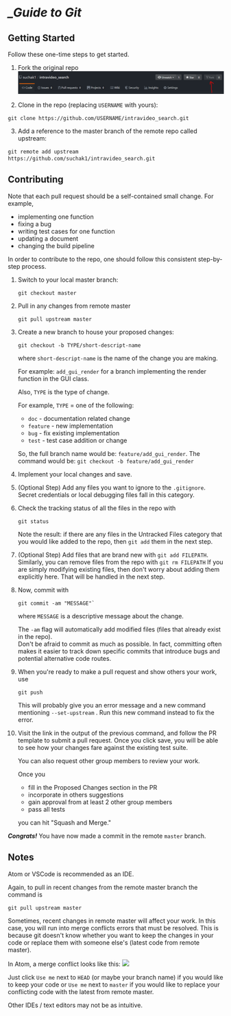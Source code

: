 
# ***_Guide to Git***

## Getting Started

Follow these one-time steps to get started.

1. Fork the original repo
![Fork](pics/fork.PNG)

2. Clone in the repo (replacing `USERNAME` with yours):
```
git clone https://github.com/USERNAME/intravideo_search.git
```

3. Add a reference to the master branch of the remote repo called upstream:
```
git remote add upstream https://github.com/suchak1/intravideo_search.git
```

## Contributing

Note that each pull request should be a self-contained small change.
For example,
- implementing one function
- fixing a bug
- writing test cases for one function
- updating a document
- changing the build pipeline

In order to contribute to the repo, one should follow this consistent step-by-step process.

1. Switch to your local master branch:
	```
	git checkout master
	```

2. Pull in any changes from remote master
	```
	git pull upstream master
	```

3. Create a new branch to house your proposed changes:
	```
	git checkout -b TYPE/short-descript-name
	```

   where `short-descript-name` is the name of the change you are making.

    For example: `add_gui_render` for a branch implementing the render function in the GUI class.

    Also, `TYPE` is the type of change.

    For example, `TYPE` = one of the following:
    - `doc` - documentation related change
    - `feature` - new implementation
    - `bug` - fix existing implementation
    - `test` - test case addition or change


	So, the full branch name would be: `feature/add_gui_render`.
    The command would be: `git checkout -b feature/add_gui_render`

4. Implement your local changes and save.
5. (Optional Step)
	Add any files you want to ignore to the `.gitignore`.
	Secret credentials or local debugging files fall in this category.
6. Check the tracking status of all the files in the repo with
	```
	git status
	```
	Note the result: if there are any files in the Untracked Files category that you would like added to the repo, then `git add` them in the next step.
7. (Optional Step)
	Add files that are brand new with `git add FILEPATH`.
	Similarly, you can remove files from the repo with `git rm FILEPATH`
	If you are simply modifying existing files, then don't worry about adding them explicitly here. That will be handled in the next step.
8. Now, commit with
	```
	git commit -am "MESSAGE"`
	```
	where `MESSAGE` is a descriptive message about the change.

	The `-am` flag will automatically add modified files (files that already exist in the repo).  
	Don't be afraid to commit as much as possible. In fact, committing often makes it easier to track down specific commits that introduce bugs and potential alternative code routes.
9. When you're ready to make a pull request and show others your work, use
	```
	git push
	```
	This will probably give you an error message and a new command mentioning
	`--set-upstream` . Run this new command instead to fix the error.
10. Visit the link in the output of the previous command, and follow the PR template to submit a pull request. Once you click save, you will be able to see how your changes fare against the existing test suite.

	You can also request other group members to review your work.

	Once you
    - fill in the Proposed Changes section in the PR
	- incorporate in others suggestions
	- gain approval from at least 2 other group members
	- pass all tests

	you can hit "Squash and Merge."


***Congrats!*** You have now made a commit in the remote `master` branch.


## Notes

Atom or VSCode is recommended as an IDE.

Again, to pull in recent changes from the remote master branch the command is

```
git pull upstream master
````

Sometimes, recent changes in remote master will affect your work. In this case, you will run into merge conflicts errors that must be resolved. This is because git doesn't know whether you want to keep the changes in your code or replace them with someone else's (latest code from remote master).

In Atom, a merge conflict looks like this:
![](pics/conflict.PNG)

Just click `Use me` next to `HEAD` (or maybe your branch name) if you would like to keep your code or `Use me` next to `master` if you would like to replace your conflicting code with the latest from remote master.

Other IDEs / text editors may not be as intuitive.
